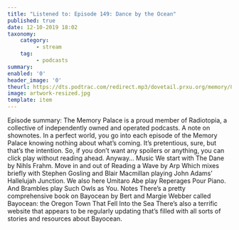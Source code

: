 ```yaml
---
title: "Listened to: Episode 149: Dance by the Ocean"
published: true
date: 12-10-2019 18:02
taxonomy:
    category:
         - stream
    tag:
         - podcasts
summary:
enabled: '0'
header_image: '0'
theurl: https://dts.podtrac.com/redirect.mp3/dovetail.prxu.org/memory/8e46dd2d-c895-41c9-b0e9-988af8788759/thememorypalace.mp3
image: artwork-resized.jpg
template: item
---
```

 
Episode summary: The Memory Palace is a proud member of Radiotopia, a collective of independently owned and operated podcasts. A note on shownotes. In a perfect world, you go into each episode of the Memory Palace knowing nothing about what’s coming. It’s pretentious, sure, but that’s the intention. So, if you don’t want any spoilers or anything, you can click play without reading ahead. Anyway… Music We start with The Dane by Nihls Frahm. Move in and out of Reading a Wave by Arp Which mixes briefly with Stephen Gosling and Blair Macmillan playing John Adams’ Hallelujah Junction. We also here Umitaro Abe play Reperages Pour Piano. And Brambles play Such Owls as You. Notes There’s a pretty comprehensive book on Bayocean by Bert and Margie Webber called Bayocean: the Oregon Town That Fell Into the Sea There’s also a terrific website that appears to be regularly updating that’s filled with all sorts of stories and resources about Bayocean.
